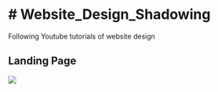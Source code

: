 <h1># Website_Design_Shadowing</h1>

Following Youtube tutorials of website design


<h2>Landing Page</h2>
<img src=(https://user-images.githubusercontent.com/88056810/143082195-6c361c83-b96a-438c-897b-b91fb2f2cb24.png)/>
